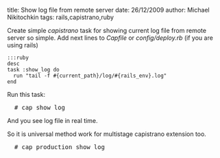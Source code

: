 title: Show log file from remote server
date: 26/12/2009
author: Michael Nikitochkin
tags: rails,capistrano,ruby

Create simple *capistrano* task for showing current log file from remote server so simple. Add next lines to *Capfile* or *config/deploy.rb* (if you are using rails)
 
    :::ruby
    desc
    task :show_log do
      run "tail -f #{current_path}/log/#{rails_env}.log"
    end

Run this task:
<pre>
  # cap show_log
</pre>

And you see log file in real time.

So it is universal method work for multistage capistrano extension too.

<pre>
  # cap production show_log
</pre>
